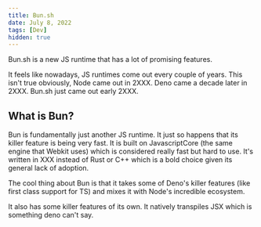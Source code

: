 ```yaml
---
title: Bun.sh
date: July 8, 2022
tags: [Dev]
hidden: true
---
```

Bun.sh is a new JS runtime that has a lot of promising features.

It feels like nowadays, JS runtimes come out every couple of years. This isn't true obviously, Node came out in 2XXX. Deno came a decade later in 2XXX. Bun.sh just came out early 2XXX.

## What is Bun?
Bun is fundamentally just another JS runtime. It just so happens that its killer feature is being very fast. It is built on JavascriptCore (the same engine that Webkit uses) which is considered really fast but hard to use. It's written in XXX instead of Rust or C++ which is a bold choice given its general lack of adoption.

The cool thing about Bun is that it takes some of Deno's killer features (like first class support for TS) and mixes it with Node's incredible ecosystem.

It also has some killer features of its own. It natively transpiles JSX which is something deno can't say.
